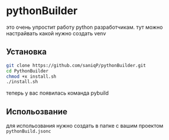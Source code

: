 # pythonBuilder

это очень упростит работу python разработчикам.
тут можно настрайвать какой нужно создать venv

## Установка

```zsh
git clone https://github.com/saniqP/pythonBuilder.git
cd PythonBuilder
chmod +x install.sh
./install.sh
```

теперь у вас появилась команда pybuild

## Испольозвание

для испольозвания нужно создать в папке с вашим проектом `pythonBuild.jsonc`
